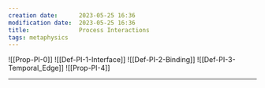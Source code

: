 ```yaml
---
creation date:		2023-05-25 16:36
modification date:	2023-05-25 16:36
title: 				Process Interactions
tags: metaphysics
---
```

![[Prop-PI-0]]
![[Def-PI-1-Interface]]
![[Def-PI-2-Binding]]
![[Def-PI-3-Temporal_Edge]]
![[Prop-PI-4]]

---
[^1]: [[Tasks]]
